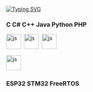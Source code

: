 <!---Пример кода-->
[![Typing SVG](https://readme-typing-svg.herokuapp.com?color=%2336BCF7&lines=Разработка+программного+обеспечения)](https://git.io/typing-svg)


### C C# C++ Java Python PHP

<img src="https://cdn.jsdelivr.net/gh/devicons/devicon@latest/icons/android/android-plain.svg" title="js" width="40" height= "40"/>&nbsp;
<img src="https://cdn.jsdelivr.net/gh/devicons/devicon@latest/icons/cplusplus/cplusplus-original.svg" title="js" width="40" height= "40"/>&nbsp;
<img src="https://cdn.jsdelivr.net/gh/devicons/devicon@latest/icons/csharp/csharp-original.svg" title="js" width="40" height= "40"/>&nbsp;

<img src="https://cdn.jsdelivr.net/gh/devicons/devicon@latest/icons/embeddedc/embeddedc-original.svg" title="js" width="40" height= "40"/>&nbsp;
### ESP32 STM32 FreeRTOS
          
          
          
          
          

          
